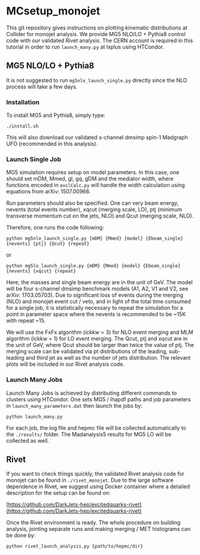 # MCsetup_monojet

This git repository gives instructions on plotting kinematic distributions at Collider for monojet analysis. We provide MG5 NLO/LO + Pythia8 control code with our validated Rivet analysis. The CERN account is required in this tutorial in order to run `launch_many.py` at lxplus using HTCondor.

## MG5 NLO/LO + Pythia8

It is not suggested to run `mg5nlo_launch_single.py` directly since the NLO process will take a few days.

### Installation

To install MG5 and Pythia8, simply type:

`./install.sh`

This will also download our validated s-channel dmsimp spin-1 Madgraph UFO (recommended in this analysis).

### Launch Single Job

MG5 simulation requires setup on model parameters. In this case, one should set mDM, Mmed, gl, gq, gDM and the mediator width, where functions encoded in `exclCalc.py` will handle the width calculation using equations from arXiv: 1507.00966.

Run parameters should also be specified. One can very beam energy, nevents (total events number), xqcut (merging scale, LO), ptj (minimum transverse momentum cut on the jets, NLO) and Qcut (merging scale, NLO).

Therefore, one runs the code following:

`python mg5nlo_launch_single.py {mDM} {Mmed} {model} {Ebeam_single} {nevents} {ptj} {Qcut} {repeat}`

or

`python mg5lo_launch_single.py {mDM} {Mmed} {model} {Ebeam_single} {nevents} {xqcut} {repeat}`

Here, the masses and single beam energy are in the unit of GeV. The model will be four s-channel dmsimp benchmark models (A1, A2, V1 and V2, see arXiv: 1703.05703). Due to significant loss of events during the merging (NLO) and monojet event cut / veto, and in light of the total time consumed for a single job, it is statistically necessary to repeat the simulation for a point in parameter space where the nevents is recommended to be ~15K with repeat ~15.

We will use the FxFx algorithm (ickkw = 3) for NLO event merging and MLM algorithm (ickkw = 1) for LO event merging. The Qcut, ptj and xqcut are in the unit of GeV, where Qcut should be larger than twice the value of ptj. The merging scale can be validated via pt distributions of the leading, sub-leading and third jet as well as the number of jets distribution. The relevant plots will be included in our Rivet analysis code.

### Launch Many Jobs

Launch Many Jobs is achieved by distributing different commands to clusters using HTCondor. One sets MG5 / lhapdf paths and job parameters in `launch_many_parameters.dat` then launch the jobs by:

`python launch_many.py`

For each job, the log file and hepmc file will be collected automatically to the `./results/` folder. The Madanalysis5 results for MG5 LO will be collected as well.

## Rivet

If you want to check things quickly, the validated Rivet analysis code for monojet can be found in `./rivet_monojet`. Due to the large software dependence in Rivet, we suggest using Docker container where a detailed description for the setup can be found on:

[https://github.com/DarkJets-hep/excitedquarks-rivet](https://github.com/DarkJets-hep/excitedquarks-rivet)

Once the Rivet environment is ready. The whole procedure on building analysis, jointing separate runs and making merging / MET histograms can be done by:

`python rivet_launch_analysis.py {path/to/hepmc/dir}`
